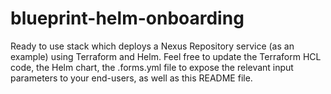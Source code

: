 # blueprint-helm-onboarding

Ready to use stack which deploys a Nexus Repository service (as an example) using Terraform and Helm.
Feel free to update the Terraform HCL code, the Helm chart, the .forms.yml file to expose the relevant input parameters to your end-users, as well as this README file.